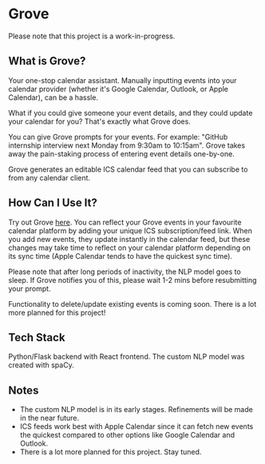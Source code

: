 # Grove

Please note that this project is a work-in-progress.

## What is Grove?
Your one-stop calendar assistant. Manually inputting events into your calendar provider (whether it's Google Calendar, Outlook, or Apple Calendar), can be a hassle.

What if you could give someone your event details, and they could update your calendar for you? That's exactly what Grove does.

You can give Grove prompts for your events. For example: "GitHub internship interview next Monday from 9:30am to 10:15am". Grove takes away the pain-staking process of entering event details one-by-one.

Grove generates an editable ICS calendar feed that you can subscribe to from any calendar client.

## How Can I Use It?
Try out Grove [here](https://d3c1t09rjq982a.cloudfront.net). You can reflect your Grove events in your favourite calendar platform by adding your unique ICS subscription/feed link. When you add new events, they update instantly in the calendar feed, but these changes may take time to reflect on your calendar platform depending on its sync time (Apple Calendar tends to have the quickest sync time).

Please note that after long periods of inactivity, the NLP model goes to sleep. If Grove notifies you of this, please wait 1-2 mins before resubmitting your prompt.

Functionality to delete/update existing events is coming soon. There is a lot more planned for this project!


## Tech Stack
Python/Flask backend with React frontend. The custom NLP model was created with spaCy.

## Notes
- The custom NLP model is in its early stages. Refinements will be made in the near future.
- ICS feeds work best with Apple Calendar since it can fetch new events the quickest compared to other options like Google Calendar and Outlook.
- There is a lot more planned for this project. Stay tuned.
